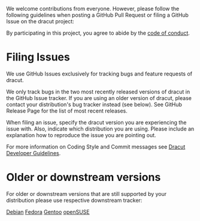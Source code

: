 We welcome contributions from everyone. However, please follow the following guidelines when posting a GitHub Pull Request or filing a GitHub Issue on the dracut project:

By participating in this project, you agree to abide by the [code of conduct](docs/CODE_OF_CONDUCT.md).

# Filing Issues
We use GitHub Issues exclusively for tracking bugs and feature requests of dracut.

We only track bugs in the two most recently released versions of dracut in the GitHub Issue tracker.
If you are using an older version of dracut, please contact your distribution's bug tracker instead (see below). See GitHub Release Page for the list of most recent releases.

When filing an issue, specify the dracut version you are experiencing the issue with. Also, indicate which distribution you are using.
Please include an explanation how to reproduce the issue you are pointing out.

For more information on Coding Style and Commit messages see [Dracut Developer Guidelines](docs/HACKING.md).

# Older or downstream versions
For older or downstream versions that are still supported by your distribution please use respective downstream tracker:

[Debian](https://bugs.debian.org/cgi-bin/pkgreport.cgi?pkg=dracut)
[Fedora](https://bugzilla.redhat.com/buglist.cgi?quicksearch=dracut)
[Gentoo](https://bugs.gentoo.org/buglist.cgi?quicksearch=dracut)
[openSUSE](https://bugzilla.opensuse.org/buglist.cgi?quicksearch=dracut)
